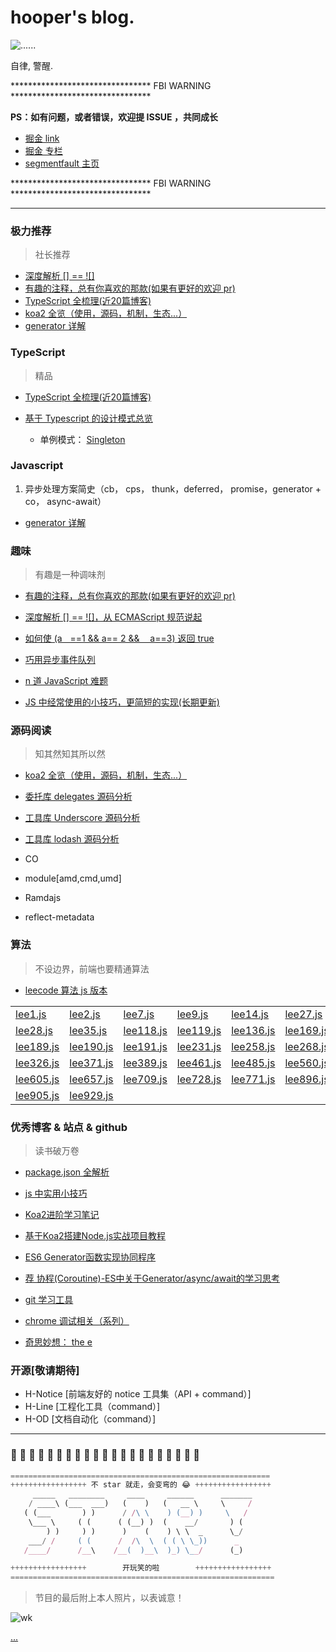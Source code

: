 # hooper's blog.

![......](./resource/bg.png)

自律, 警醒.

******************************** FBI WARNING ********************************

__PS：如有问题，或者错误，欢迎提 ISSUE ，共同成长__

- [掘金 link](https://juejin.im/user/58f06f7a5c497d006c7bc766/shares)
- [掘金 专栏](https://juejin.im/user/58f06f7a5c497d006c7bc766/posts)
- [segmentfault 主页](https://segmentfault.com/u/hooperhu)

******************************** FBI WARNING ********************************

----


### 极力推荐

> 社长推荐

- [深度解析 [] == ![]](./interesting/in5.md)
- [有趣的注释，总有你喜欢的那款(如果有更好的欢迎 pr)](./interesting/hehe.js)
- [TypeScript 全梳理(近20篇博客)](./TS/readme.md)
- [koa2 全览（使用，源码，机制，生态...）](./source/koa2/readme.md)
- [generator 详解](./js/syncAndAsync/generator/readme.md)



### TypeScript

> 精品

- [TypeScript 全梳理(近20篇博客)](./TS/readme.md)

- [基于 Typescript 的设计模式总览](./design/pattern/readme.md)
    - 单例模式： [Singleton](./design/pattern/singleton/readme.md)



### Javascript


1. 异步处理方案简史（cb， cps， thunk，deferred， promise，generator + co， async-await）

- [generator 详解](./js/syncAndAsync/generator/readme.md)




### 趣味

> 有趣是一种调味剂

- [有趣的注释，总有你喜欢的那款(如果有更好的欢迎 pr)](./interesting/hehe.js)
- [深度解析 [] == ![]，从 ECMAScript 规范说起](./interesting/in5.md)
- [如何使 (aﾠ==1 && a== 2 && ﾠa==3) 返回 true](./interesting/in1.md)

- [巧用异步事件队列](./interesting/in2.md)
- [n 道 JavaScript 难题](./interesting/in3.md)
- [JS 中经常使用的小技巧，更简短的实现(长期更新)](./interesting/in4.md)




### 源码阅读

> 知其然知其所以然

- [koa2 全览（使用，源码，机制，生态...）](./source/koa2/readme.md)

- [委托库 delegates 源码分析](./source/delegates/readme.md)
- [工具库 Underscore 源码分析](./source/Underscore.js/readme.md)
- [工具库 lodash 源码分析](./source/Lodash/readme.md)

- CO
- module[amd,cmd,umd]
- Ramdajs
- reflect-metadata



### 算法

> 不设边界，前端也要精通算法

- [leecode 算法 js 版本](./algorithm/leecode/readme.md)

|  |  |  |  |  |  |
| ------ | ------ | ------ | ------ | ------ | ------ |
| [lee1.js](./algorithm/leecode/lee1.js) | [lee2.js](./algorithm/leecode/lee2.js) | [lee7.js](./algorithm/leecode/lee7.js) | [lee9.js](./algorithm/leecode/lee9.js) | [lee14.js](./algorithm/leecode/lee14.js) | [lee27.js](./algorithm/leecode/lee27.js) |
| [lee28.js](./algorithm/leecode/lee28.js) | [lee35.js](./algorithm/leecode/lee35.js) | [lee118.js](./algorithm/leecode/lee118.js) | [lee119.js](./algorithm/leecode/lee119.js) | [lee136.js](./algorithm/leecode/lee136.js) | [lee169.js](./algorithm/leecode/lee169.js) |
| [lee189.js](./algorithm/leecode/lee189.js) | [lee190.js](./algorithm/leecode/lee190.js) | [lee191.js](./algorithm/leecode/lee191.js) | [lee231.js](./algorithm/leecode/lee231.js) | [lee258.js](./algorithm/leecode/lee258.js) | [lee268.js](./algorithm/leecode/lee268.js) |
| [lee326.js](./algorithm/leecode/lee326.js) | [lee371.js](./algorithm/leecode/lee371.js) | [lee389.js](./algorithm/leecode/lee389.js) | [lee461.js](./algorithm/leecode/lee461.js) | [lee485.js](./algorithm/leecode/lee485.js) | [lee560.js](./algorithm/leecode/lee560.js) |
| [lee605.js](./algorithm/leecode/lee605.js) | [lee657.js](./algorithm/leecode/lee657.js) | [lee709.js](./algorithm/leecode/lee709.js) | [lee728.js](./algorithm/leecode/lee728.js) | [lee771.js](./algorithm/leecode/lee771.js) | [lee896.js](./algorithm/leecode/lee896.js) |
| [lee905.js](./algorithm/leecode/lee905.js) | [lee929.js](./algorithm/leecode/lee929.js)



### 优秀博客 & 站点 & github

> 读书破万卷

- [package.json 全解析](https://www.cnblogs.com/tzyy/p/5193811.html?from=https://github.com/HCThink/h-blog)

- [js 中实用小技巧](https://segmentfault.com/a/1190000012405845?from=https://github.com/HCThink/h-blog)

- [Koa2进阶学习笔记](https://github.com/chenshenhai/koa2-note?from=https://github.com/HCThink/h-blog)
- [基于Koa2搭建Node.js实战项目教程](https://github.com/ikcamp/koa2-tutorial?from=https://github.com/HCThink/h-blog)

- [ES6 Generator函数实现协同程序](https://github.com/Jocs/jocs.github.io/issues/12?from=https://github.com/HCThink/h-blog)
- [荐 协程(Coroutine)-ES中关于Generator/async/await的学习思考](https://blog.csdn.net/shenlei19911210/article/details/61194617?from=https://github.com/HCThink/h-blog)

- [git 学习工具](https://learngitbranching.js.org/?demo&from=https://github.com/HCThink/h-blog)
- [chrome 调试相关（系列）](https://juejin.im/post/5c0ee12551882545e24ef291?utm_source=gold_browser_extension&from=https://github.com/HCThink/h-blog)

- [奇思妙想： the e](https://github.com/eeeeeeeeeeeeeeeeeeeeeeeeeeeeeeee/eeeeeeeeeeeeeeeeeeeeeeeeeeeeeeeeeeeeeeeeeeeeeeeeeeeeeeeeeeeeeeeeeeeeeeeeeeeeeeeeeeeeeeeeeeeeeeeeeeee/blob/eeeeeeeeeeeeeeeeeeeeeeee/e.py?from=https://github.com/HCThink/h-blog)




### 开源[敬请期待]

- H-Notice [前端友好的 notice 工具集（API + command）]
- H-Line [工程化工具（command）]
- H-OD [文档自动化（command）]



---

### 🐳  🐳  🐳  🐳  🐳  🐳  🐳  🐳  🐳  🐳  🐳  🐳  🐳  🐳  🐳  🐳  🐳  🐳  🐳  🐳  🐳


```javascript
==========================================================
+++++++++++++++++ 不 star 就走，会变弯的 😂 +++++++++++++++++
     _____   ________     ____     ______      _______
    / ____\ (___  ___)   (    )   (   __ \     \     /
   ( (___       ) )      / /\ \    ) (__) )     \   /
    \___ \     ( (      ( (__) )  (    __/       ) (
        ) )     ) )      )    (    ) \ \  _      \_/
    ___/ /     ( (      /  /\  \  ( ( \ \_))      _
   /____/      /__\    /__(  )__\  )_) \__/      (_)

+++++++++++++++++        开玩笑的啦        +++++++++++++++++
===========================================================
```


> 节目的最后附上本人照片，以表诚意！

![wk](./resource/img/wk.png)

[...](./interesting/hehe.js)
